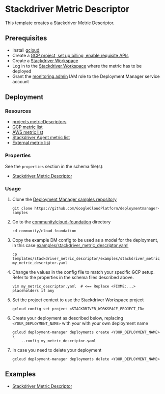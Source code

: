 # Stackdriver Metric Descriptor

This template creates a Stackdriver Metric Descriptor.

## Prerequisites

- Install [gcloud](https://cloud.google.com/sdk)
- Create a [GCP project, set up billing, enable requisite APIs](../project/README.md)
- Create a [Stackdriver Workspace](https://cloud.google.com/monitoring/workspaces/)
- Log in to the [Stackdriver Workspace](https://cloud.google.com/monitoring/workspaces/)
  where the metric has to be deployed
- Grant the [monitoring.admin](https://cloud.google.com/monitoring/access-control)
  IAM role to the Deployment Manager service account

## Deployment

### Resources

- [projects.metricDescriptors](https://cloud.google.com/monitoring/api/ref_v3/rest/v3/projects.metricDescriptors)
- [GCP metric list](https://cloud.google.com/monitoring/api/metrics_gcp)
- [AWS metric list](https://cloud.google.com/monitoring/api/metrics_aws)
- [Stackdriver Agent metric list](https://cloud.google.com/monitoring/api/metrics_agent)
- [External metric list](https://cloud.google.com/monitoring/api/metrics_other)

### Properties

See the `properties` section in the schema file(s):

- [Stackdriver Metric Descriptor](stackdriver_metric_descriptor.py.schema)

### Usage

1. Clone the [Deployment Manager samples repository](https://github.com/GoogleCloudPlatform/deploymentmanager-samples)

   ```shell
   git clone https://github.com/GoogleCloudPlatform/deploymentmanager-samples
   ```

2. Go to the [community/cloud-foundation](../../) directory

   ```shell
   cd community/cloud-foundation
   ```

3. Copy the example DM config to be used as a model for the deployment,
   in this case [examples/stackdriver\_metric\_descriptor.yaml](examples/stackdriver_metric_descriptor.yaml)

   ```shell
   cp templates/stackdriver_metric_descriptor/examples/stackdriver_metric_descriptor.yaml my_metric_descriptor.yaml
   ```

4. Change the values in the config file to match your specific GCP setup.
   Refer to the properties in the schema files described above.

   ```shell
   vim my_metric_descriptor.yaml  # <== Replace <FIXME:...> placeholders if any
   ```

5. Set the project context to use the Stackdriver Workspace project

   ```shell
   gcloud config set project <STACKDRIVER_WORKSPACE_PROJECT_ID>
   ```

6. Create your deployment as described below, replacing `<YOUR_DEPLOYMENT_NAME>`
   with your with your own deployment name

   ```shell
   gcloud deployment-manager deployments create <YOUR_DEPLOYMENT_NAME> \
       --config my_metric_descriptor.yaml
   ```

7. In case you need to delete your deployment

   ```shell
   gcloud deployment-manager deployments delete <YOUR_DEPLOYMENT_NAME>
   ```

## Examples

- [Stackdriver Metric Descriptor](examples/stackdriver_metric_descriptor.yaml)
